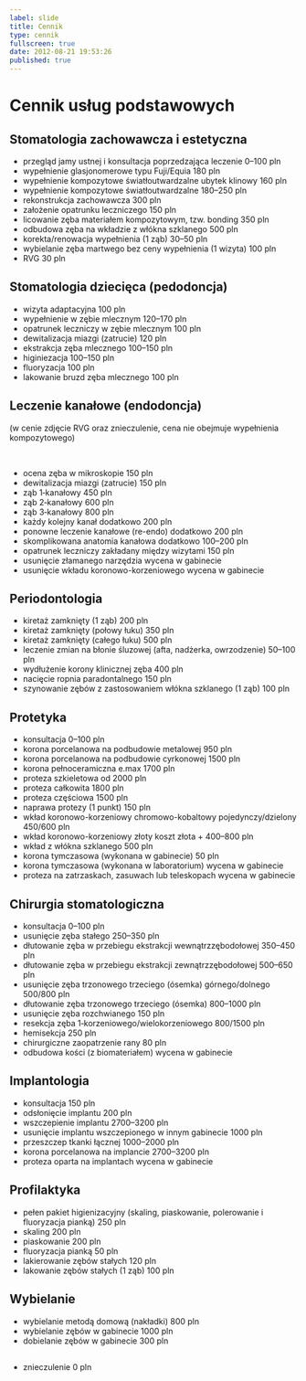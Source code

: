 ```yaml
---
label: slide
title: Cennik
type: cennik
fullscreen: true
date: 2012-08-21 19:53:26
published: true
---
```


# <span>Cennik usług podstawowych</span>

## Stomatologia zachowawcza i estetyczna

* <span>przegląd jamy ustnej i konsultacja poprzedzająca leczenie</span> <span>0&ndash;100 pln</span>
* <span>wypełnienie glasjonomerowe typu Fuji/Equia</span> <span>180 pln</span>
* <span>wypełnienie kompozytowe światłoutwardzalne ubytek klinowy</span> <span>160 pln</span>
* <span>wypełnienie kompozytowe światłoutwardzalne</span> <span>180&ndash;250 pln</span>
* <span>rekonstrukcja zachowawcza</span> <span>300 pln</span>
* <span>założenie opatrunku leczniczego</span> <span>150 pln</span>
* <span>licowanie zęba materiałem kompozytowym, tzw. bonding</span> <span>350 pln</span>
* <span>odbudowa zęba na wkładzie z włókna szklanego</span> <span>500 pln</span>
* <span>korekta/renowacja wypełnienia (1 ząb)</span> <span>30&ndash;50 pln</span>
* <span>wybielanie zęba martwego bez ceny wypełnienia (1 wizyta)</span> <span>100 pln</span>
* <span>RVG</span> <span>30 pln</span>

<h2 id="pedodoncja">Stomatologia dziecięca (pedodoncja)</h2>

* <span>wizyta adaptacyjna</span> <span>100 pln</span>
* <span>wypełnienie w zębie mlecznym</span> <span>120&ndash;170 pln</span>
* <span>opatrunek leczniczy w zębie mlecznym</span> <span>100 pln</span>
* <span>dewitalizacja miazgi (zatrucie)</span> <span>120 pln</span>
* <span>ekstrakcja zęba mlecznego</span> <span>100&ndash;150 pln</span>
* <span>higiniezacja</span> <span>100&ndash;150 pln</span>
* <span>fluoryzacja</span> <span>100 pln</span>
* <span>lakowanie bruzd zęba mlecznego</span> <span>100 pln</span>

<h2 id="endodoncja">Leczenie kanałowe (endodoncja)</h2>

(w cenie zdjęcie RVG oraz znieczulenie, cena nie obejmuje wypełnienia kompozytowego)

<br>

* <span>ocena zęba w mikroskopie</span> <span>150 pln</span>
* <span>dewitalizacja miazgi (zatrucie)</span> <span>150 pln</span>
* <span>ząb 1&#8209;kanałowy</span> <span>450 pln</span>
* <span>ząb 2&#8209;kanałowy</span> <span>600 pln</span>
* <span>ząb 3&#8209;kanałowy</span> <span>800 pln</span>
* <span>każdy kolejny kanał</span> <span>dodatkowo 200 pln</span>
* <span>ponowne leczenie kanałowe (re-endo)</span> <span>dodatkowo 200 pln</span>
* <span>skomplikowana anatomia kanałowa</span> <span>dodatkowo 100&ndash;200 pln</span>
* <span>opatrunek leczniczy zakładany między wizytami</span> <span>150 pln</span>
* <span>usunięcie złamanego narzędzia</span> <span>wycena w gabinecie</span>
* <span>usunięcie wkładu koronowo-korzeniowego</span> <span>wycena w gabinecie</span>

## Periodontologia

* <span>kiretaż zamknięty (1 ząb)</span> <span>200 pln</span>
* <span>kiretaż zamknięty (połowy łuku)</span> <span>350 pln</span>
* <span>kiretaż zamknięty (całego łuku)</span> <span>500 pln</span>
* <span>leczenie zmian na błonie śluzowej (afta, nadżerka, owrzodzenie)</span> <span>50&ndash;100 pln</span>
* <span>wydłużenie korony klinicznej zęba</span> <span>400 pln</span>
* <span>nacięcie ropnia paradontalnego</span> <span>150 pln</span>
* <span>szynowanie zębów z zastosowaniem włókna szklanego (1 ząb)</span> <span>100 pln</span>

## Protetyka

* <span>konsultacja</span> <span>0&ndash;100 pln</span>
* <span>korona porcelanowa na podbudowie metalowej</span> <span>950 pln</span>
* <span>korona porcelanowa na podbudowie cyrkonowej</span> <span>1500 pln</span>
* <span>korona pełnoceramiczna e.max</span> <span>1700 pln</span>
* <span>proteza szkieletowa</span> <span>od 2000 pln</span>
* <span>proteza całkowita</span> <span>1800 pln</span>
* <span>proteza częściowa</span> <span>1500 pln</span>
* <span>naprawa protezy (1 punkt)</span> <span>150 pln</span>
* <span>wkład koronowo-korzeniowy chromowo-kobaltowy pojedynczy/dzielony</span> <span>450/600 pln</span>
* <span>wkład koronowo-korzeniowy złoty</span> <span>koszt złota + 400&ndash;800 pln</span>
* <span>wkład z włókna szklanego</span> <span>500 pln</span>
* <span>korona tymczasowa (wykonana w gabinecie)</span> <span>50 pln</span>
* <span>korona tymczasowa (wykonana w laboratorium)</span> <span>wycena w gabinecie</span>
* <span>proteza na zatrzaskach, zasuwach lub teleskopach</span> <span>wycena w gabinecie</span>

## Chirurgia stomatologiczna

* <span>konsultacja</span> <span>0&ndash;100 pln</span>
* <span>usunięcie zęba stałego</span> <span>250&ndash;350 pln</span>
* <span>dłutowanie zęba w przebiegu ekstrakcji wewnątrzzębodołowej</span> <span>350&ndash;450 pln</span>
* <span>dłutowanie zęba w przebiegu ekstrakcji zewnątrzzębodołowej</span> <span>500&ndash;650 pln</span>
* <span>usunięcie zęba trzonowego trzeciego (ósemka) górnego/dolnego</span> <span>500/800 pln</span>
* <span>dłutowanie zęba trzonowego trzeciego (ósemka)</span> <span>800&ndash;1000 pln</span>
* <span>usunięcie zęba rozchwianego</span> <span>150 pln</span>
* <span>resekcja zęba 1&#8209;korzeniowego/wielokorzeniowego</span> <span>800/1500 pln</span>
* <span>hemisekcja</span> <span>250 pln</span>
* <span>chirurgiczne zaopatrzenie rany</span> <span>80 pln</span>
* <span>odbudowa kości (z biomateriałem)</span> <span>wycena w gabinecie</span>

## Implantologia

* <span>konsultacja</span> <span>150 pln</span>
* <span>odsłonięcie implantu</span> <span>200 pln</span>
* <span>wszczepienie implantu</span> <span>2700&ndash;3200 pln</span>
* <span>usunięcie implantu wszczepionego w innym gabinecie</span> <span>1000 pln</span>
* <span>przeszczep tkanki łącznej</span> <span>1000&ndash;2000 pln</span>
* <span>korona porcelanowa na implancie</span> <span>2700&ndash;3200 pln</span>
* <span>proteza oparta na implantach</span> <span>wycena w gabinecie</span>

## Profilaktyka

* <span>pełen pakiet higienizacyjny (skaling, piaskowanie, polerowanie i fluoryzacja pianką)</span> <span>250 pln</span>
* <span>skaling</span> <span>200 pln</span>
* <span>piaskowanie</span> <span>200 pln</span>
* <span>fluoryzacja pianką</span> <span>50 pln</span>
* <span>lakierowanie zębów stałych</span> <span>120 pln</span>
* <span>lakowanie zębów stałych (1 ząb)</span> <span>100 pln</span>

## Wybielanie

* <span>wybielanie metodą domową (nakładki)</span> <span>800 pln</span>
* <span>wybielanie zębów w gabinecie</span> <span>1000 pln</span>
* <span>dobielanie zębów w gabinecie</span> <span>300 pln</span>

<h2 id="uslugi-w-cenie"></h2>

* <span>znieczulenie</span> <span>0 pln</span>
